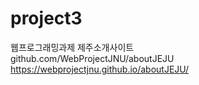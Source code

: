# project3   
웹프로그래밍과제 제주소개사이트   
github.com/WebProjectJNU/aboutJEJU   
https://webprojectjnu.github.io/aboutJEJU/
